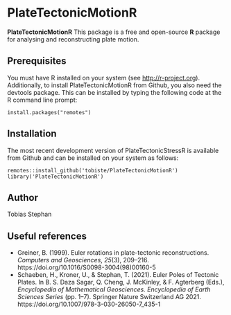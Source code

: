 # PlateTectonicMotionR
**PlateTectonicMotionR** This package is a free and open-source **R** package for analysing and reconstructing plate motion.

## Prerequisites

You must have R installed on your system (see http://r-project.org). Additionally, to install PlateTectonicMotionR from Github, you also need the devtools package. This can be installed by typing the following code at the R command line prompt:

```
install.packages("remotes")
```

## Installation

The most recent development version  of PlateTectonicStressR is available from Github and can be installed on your system as follows:

```
remotes::install_github('tobiste/PlateTectonicMotionR')
library('PlateTectonicMotionR')
```

## Author
Tobias Stephan

## Useful references
- <div class="csl-entry">Greiner, B. (1999). Euler rotations in plate-tectonic reconstructions. <i>Computers and Geosciences</i>, <i>25</i>(3), 209–216. https://doi.org/10.1016/S0098-3004(98)00160-5</div>

- <div class="csl-entry">Schaeben, H., Kroner, U., &#38; Stephan, T. (2021). Euler Poles of Tectonic Plates. In B. S. Daza Sagar, Q. Cheng, J. McKinley, &#38; F. Agterberg (Eds.), <i>Encyclopedia of Mathematical Geosciences. Encyclopedia of Earth Sciences Series</i> (pp. 1–7). Springer Nature Switzerland AG 2021. https://doi.org/10.1007/978-3-030-26050-7_435-1</div>
